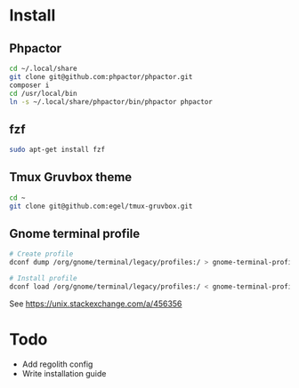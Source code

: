 # Install

## Phpactor

```sh
cd ~/.local/share
git clone git@github.com:phpactor/phpactor.git
composer i
cd /usr/local/bin
ln -s ~/.local/share/phpactor/bin/phpactor phpactor
```

## fzf

```sh
sudo apt-get install fzf
```

## Tmux Gruvbox theme

```sh
cd ~
git clone git@github.com:egel/tmux-gruvbox.git
```

## Gnome terminal profile

```sh
# Create profile
dconf dump /org/gnome/terminal/legacy/profiles:/ > gnome-terminal-profiles.dconf

# Install profile
dconf load /org/gnome/terminal/legacy/profiles:/ < gnome-terminal-profiles.dconf
```

See https://unix.stackexchange.com/a/456356

# Todo

* Add regolith config
* Write installation guide

